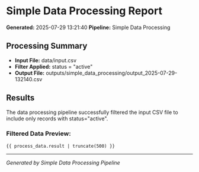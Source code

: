 # Simple Data Processing Report

**Generated:** 2025-07-29 13:21:40
**Pipeline:** Simple Data Processing

## Processing Summary

- **Input File:** data/input.csv
- **Filter Applied:** status = "active"
- **Output File:** outputs/simple_data_processing/output_2025-07-29-132140.csv

## Results

The data processing pipeline successfully filtered the input CSV file to include only records with status="active".

### Filtered Data Preview:
```csv
{{ process_data.result | truncate(500) }}
```

---
*Generated by Simple Data Processing Pipeline*
